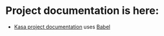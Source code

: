 # Project documentation is here: 
- [Kasa project documentation]([https://github.com/vitejs/vite-plugin-react/blob/main/packages/plugin-react/README.md](https://ldnpto.github.io/ocr-p8-FrontEnd_location_immobiliere/site/)) uses [Babel](https://babeljs.io/) 

